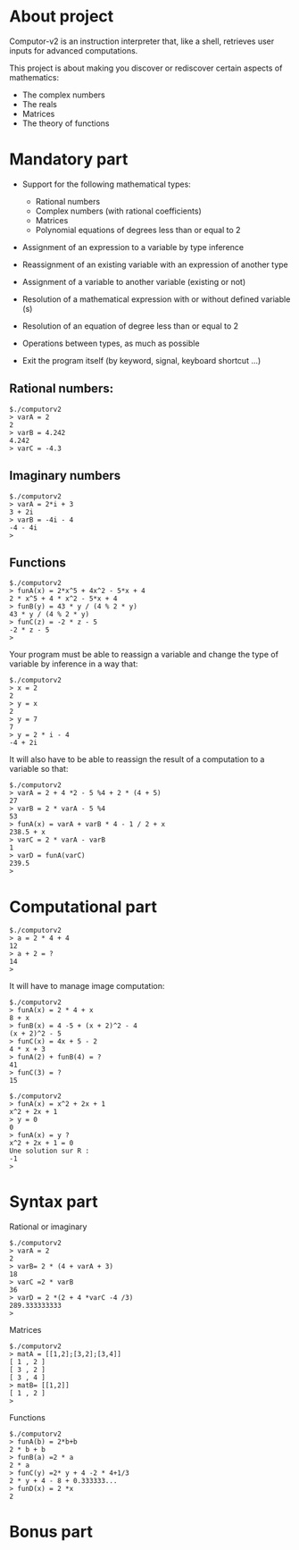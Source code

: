 # About project

Computor-v2 is an instruction interpreter that, like a shell, retrieves user inputs for advanced
computations.

This project is about making you discover or rediscover certain aspects of mathematics:
+ The complex numbers
+ The reals
+ Matrices
+ The theory of functions


# Mandatory part

+ Support for the following mathematical types:
  + Rational numbers
  + Complex numbers (with rational coefficients)
  + Matrices
  + Polynomial equations of degrees less than or equal to 2

+ Assignment of an expression to a variable by type inference
+ Reassignment of an existing variable with an expression of another type
+ Assignment of a variable to another variable (existing or not)
+ Resolution of a mathematical expression with or without defined variable (s)
+ Resolution of an equation of degree less than or equal to 2
+ Operations between types, as much as possible
+ Exit the program itself (by keyword, signal, keyboard shortcut ...)

## Rational numbers:
```
$./computorv2
> varA = 2
2
> varB = 4.242
4.242
> varC = -4.3
```

## Imaginary numbers
```
$./computorv2
> varA = 2*i + 3
3 + 2i
> varB = -4i - 4
-4 - 4i
>
```

## Functions
```
$./computorv2
> funA(x) = 2*x^5 + 4x^2 - 5*x + 4
2 * x^5 + 4 * x^2 - 5*x + 4
> funB(y) = 43 * y / (4 % 2 * y)
43 * y / (4 % 2 * y)
> funC(z) = -2 * z - 5
-2 * z - 5
>
```

Your program must be able to reassign a variable and change the type of variable by
inference in a way that:

```
$./computorv2
> x = 2
2
> y = x
2
> y = 7
7
> y = 2 * i - 4
-4 + 2i

```

It will also have to be able to reassign the result of a computation to a variable so that:
```
$./computorv2
> varA = 2 + 4 *2 - 5 %4 + 2 * (4 + 5)
27
> varB = 2 * varA - 5 %4
53
> funA(x) = varA + varB * 4 - 1 / 2 + x
238.5 + x
> varC = 2 * varA - varB
1
> varD = funA(varC)
239.5
>
```

# Computational part
```
$./computorv2
> a = 2 * 4 + 4
12
> a + 2 = ?
14
>
```
It will have to manage image computation:
```
$./computorv2
> funA(x) = 2 * 4 + x
8 + x
> funB(x) = 4 -5 + (x + 2)^2 - 4
(x + 2)^2 - 5
> funC(x) = 4x + 5 - 2
4 * x + 3
> funA(2) + funB(4) = ?
41
> funC(3) = ?
15
```

```
$./computorv2
> funA(x) = x^2 + 2x + 1
x^2 + 2x + 1
> y = 0
0
> funA(x) = y ?
x^2 + 2x + 1 = 0
Une solution sur R :
-1
>
```

# Syntax part
Rational or imaginary
```
$./computorv2
> varA = 2
2
> varB= 2 * (4 + varA + 3)
18
> varC =2 * varB
36
> varD = 2 *(2 + 4 *varC -4 /3)
289.333333333
>
```

Matrices
```
$./computorv2
> matA = [[1,2];[3,2];[3,4]]
[ 1 , 2 ]
[ 3 , 2 ]
[ 3 , 4 ]
> matB= [[1,2]]
[ 1 , 2 ]
>
```
Functions
```
$./computorv2
> funA(b) = 2*b+b
2 * b + b
> funB(a) =2 * a
2 * a
> funC(y) =2* y + 4 -2 * 4+1/3
2 * y + 4 - 8 + 0.333333...
> funD(x) = 2 *x
2
```
# Bonus part

